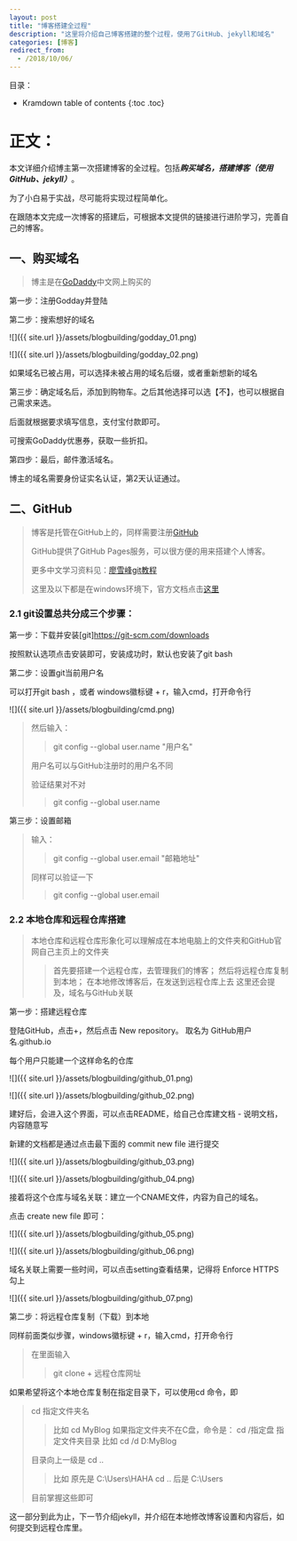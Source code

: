 ```yaml
---
layout: post
title: "博客搭建全过程"
description: "这里将介绍自己博客搭建的整个过程，使用了GitHub、jekyll和域名"
categories: [博客]
redirect_from:
  - /2018/10/06/
---
```

目录：

* Kramdown table of contents
{:toc .toc}

# 正文：

本文详细介绍博主第一次搭建博客的全过程。包括***购买域名，搭建博客（使用GitHub、jekyll）***。

为了小白易于实战，尽可能将实现过程简单化。

在跟随本文完成一次博客的搭建后，可根据本文提供的链接进行进阶学习，完善自己的博客。


## 一、购买域名
> 博主是在[GoDaddy](https://sg.godaddy.com/zh/)中文网上购买的

第一步：注册Godday并登陆

第二步：搜索想好的域名

![]({{ site.url }}/assets/blogbuilding/godday_01.png)

![]({{ site.url }}/assets/blogbuilding/godday_02.png)

如果域名已被占用，可以选择未被占用的域名后缀，或者重新想新的域名

第三步：确定域名后，添加到购物车。之后其他选择可以选【不】，也可以根据自己需求来选。

后面就根据要求填写信息，支付宝付款即可。

可搜索GoDaddy优惠券，获取一些折扣。

第四步：最后，邮件激活域名。

博主的域名需要身份证实名认证，第2天认证通过。


## 二、GitHub
> 博客是托管在GitHub上的，同样需要注册[GitHub](https://github.com/)
>
> GitHub提供了GitHub Pages服务，可以很方便的用来搭建个人博客。
>
> 更多中文学习资料见：[廖雪峰git教程](https://www.liaoxuefeng.com/wiki/0013739516305929606dd18361248578c67b8067c8c017b000)
>
> 这里及以下都是在windows环境下，官方文档点击[这里](https://help.github.com/articles/set-up-git/)

### 2.1 git设置总共分成三个步骤：

第一步：下载并安装[git]https://git-scm.com/downloads

按照默认选项点击安装即可，安装成功时，默认也安装了git bash

第二步：设置git当前用户名

可以打开git bash ，或者 windows徽标键 + r，输入cmd，打开命令行

![]({{ site.url }}/assets/blogbuilding/cmd.png)

> 然后输入：
> > git config --global user.name "用户名"
>
> 用户名可以与GitHub注册时的用户名不同
>
> 验证结果对不对
> > git config --global user.name

第三步：设置邮箱
> 输入：
> > git config --global user.email "邮箱地址"
>
> 同样可以验证一下
> > git config --global user.email 


### 2.2 本地仓库和远程仓库搭建
> 本地仓库和远程仓库形象化可以理解成在本地电脑上的文件夹和GitHub官网自己主页上的文件夹
> > 首先要搭建一个远程仓库，去管理我们的博客； 
> > 然后将远程仓库复制到本地； 
> > 在本地修改博客后，在发送到远程仓库上去
> 这里还会提及，域名与GitHub关联

第一步：搭建远程仓库

登陆GitHub，点击+，然后点击 New repository。 取名为 GitHub用户名.github.io

每个用户只能建一个这样命名的仓库

![]({{ site.url }}/assets/blogbuilding/github_01.png)

![]({{ site.url }}/assets/blogbuilding/github_02.png)

建好后，会进入这个界面，可以点击README，给自己仓库建文档 - 说明文档，内容随意写

新建的文档都是通过点击最下面的 commit new file 进行提交

![]({{ site.url }}/assets/blogbuilding/github_03.png)

![]({{ site.url }}/assets/blogbuilding/github_04.png)

接着将这个仓库与域名关联：建立一个CNAME文件，内容为自己的域名。

点击 create new file 即可：

![]({{ site.url }}/assets/blogbuilding/github_05.png)

![]({{ site.url }}/assets/blogbuilding/github_06.png)

域名关联上需要一些时间，可以点击setting查看结果，记得将 Enforce HTTPS 勾上

![]({{ site.url }}/assets/blogbuilding/github_07.png)

第二步：将远程仓库复制（下载）到本地

同样前面类似步骤，windows徽标键 + r，输入cmd，打开命令行

> 在里面输入
> > git clone + 远程仓库网址

如果希望将这个本地仓库复制在指定目录下，可以使用cd 命令，即
> cd 指定文件夹名
> > 比如 cd MyBlog
> 如果指定文件夹不在C盘，命令是：
> cd /指定盘 指定文件夹目录
> > 比如 cd /d D:MyBlog
>
> 目录向上一级是 cd ..
> > 比如 原先是 C:\\Users\\HAHA 
> > cd .. 后是 C:\\Users
>
> 目前掌握这些即可

这一部分到此为止，下一节介绍jekyll，并介绍在本地修改博客设置和内容后，如何提交到远程仓库里。
















